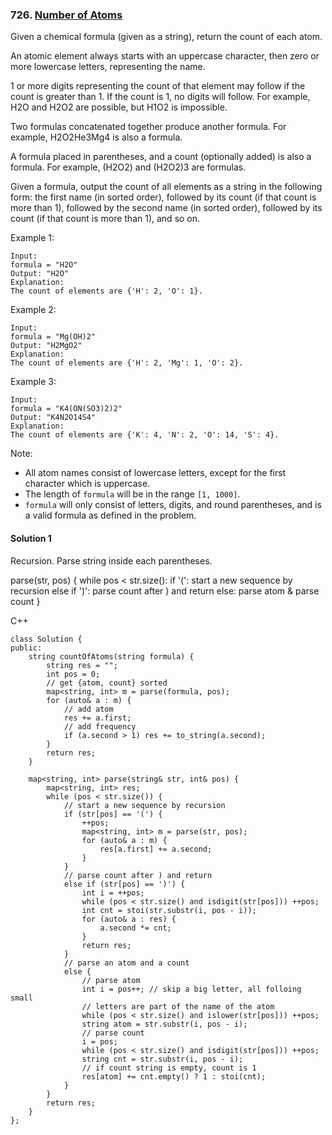 ### 726\. [Number of Atoms](https://leetcode.com/problems/number-of-atoms/)

Given a chemical formula (given as a string), return the count of each atom.

An atomic element always starts with an uppercase character, then zero or more lowercase letters, representing the name.

1 or more digits representing the count of that element may follow if the count is greater than 1. If the count is 1, no digits will follow. For example, H2O and H2O2 are possible, but H1O2 is impossible.

Two formulas concatenated together produce another formula. For example, H2O2He3Mg4 is also a formula.

A formula placed in parentheses, and a count (optionally added) is also a formula. For example, (H2O2) and (H2O2)3 are formulas.

Given a formula, output the count of all elements as a string in the following form: the first name (in sorted order), followed by its count (if that count is more than 1), followed by the second name (in sorted order), followed by its count (if that count is more than 1), and so on.

Example 1:
```
Input: 
formula = "H2O"
Output: "H2O"
Explanation: 
The count of elements are {'H': 2, 'O': 1}.
```

Example 2:
```
Input: 
formula = "Mg(OH)2"
Output: "H2MgO2"
Explanation: 
The count of elements are {'H': 2, 'Mg': 1, 'O': 2}.
```

Example 3:
```
Input: 
formula = "K4(ON(SO3)2)2"
Output: "K4N2O14S4"
Explanation: 
The count of elements are {'K': 4, 'N': 2, 'O': 14, 'S': 4}.
```

Note:

* All atom names consist of lowercase letters, except for the first character which is uppercase.
* The length of ```formula``` will be in the range ```[1, 1000]```.
* ```formula``` will only consist of letters, digits, and round parentheses, and is a valid formula as defined in the problem.


#### Solution 1

Recursion. Parse string inside each parentheses.

parse(str, pos) {
    while pos < str.size():
        if '(':  start a new sequence by recursion
        else if ')': parse count after ) and return 
        else: parse atom & parse count
}

C++

```
class Solution {
public:
    string countOfAtoms(string formula) {
        string res = "";
        int pos = 0;
        // get {atom, count} sorted
        map<string, int> m = parse(formula, pos);
        for (auto& a : m) {
            // add atom
            res += a.first;
            // add frequency
            if (a.second > 1) res += to_string(a.second);
        }
        return res;
    }
    
    map<string, int> parse(string& str, int& pos) {
        map<string, int> res;
        while (pos < str.size()) {
            // start a new sequence by recursion
            if (str[pos] == '(') {
                ++pos;
                map<string, int> m = parse(str, pos);
                for (auto& a : m) {
                    res[a.first] += a.second;
                }
            }
            // parse count after ) and return 
            else if (str[pos] == ')') {
                int i = ++pos;
                while (pos < str.size() and isdigit(str[pos])) ++pos;
                int cnt = stoi(str.substr(i, pos - i));
                for (auto& a : res) {
                    a.second *= cnt;
                }
                return res;
            }
            // parse an atom and a count
            else {
                // parse atom
                int i = pos++; // skip a big letter, all folloing small
                // letters are part of the name of the atom
                while (pos < str.size() and islower(str[pos])) ++pos;
                string atom = str.substr(i, pos - i);
                // parse count
                i = pos;
                while (pos < str.size() and isdigit(str[pos])) ++pos;
                string cnt = str.substr(i, pos - i);
                // if count string is empty, count is 1
                res[atom] += cnt.empty() ? 1 : stoi(cnt);
            }
        }
        return res;
    }
};
```

